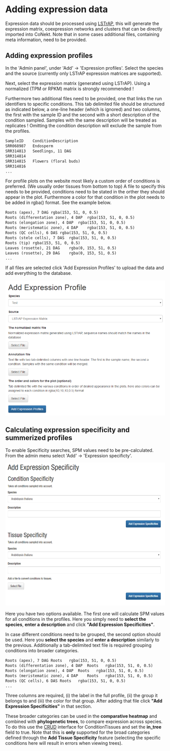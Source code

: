 # Adding expression data

Expression data should be processed using [LSTrAP](https://github.molgen.mpg.de/proost/LSTrAP), 
this will generate the expression matrix, coexpression networks and 
clusters that can be directly imported into CoNekt. Note that in 
some cases additional files, containing meta information, need to be 
provided.
 
## Adding expression profiles

In the 'Admin panel', under 'Add' -> 'Expression profiles'. Select the
species and the source (currently only LSTrAP expression matrices are supported). 

Next, select the expression matrix (generated using LSTrAP). Using a 
normalized (TPM or RPKM) matrix is strongly recommended !

Furthermore two additional files need to be provided, one that links the
run identifiers to specific conditions. This tab delimited file should 
be structured as indicated below, a one-line header (which is ignored) 
and two columns, the first with the sample ID and the second with a short
description of the condition sampled. Samples with the same description
will be treated as replicates ! Omitting the condition description will
exclude the sample from the profiles.


```
SampleID    ConditionDescription
SRR068987	Endosperm
SRR314813	Seedlings, 11 DAG
SRR314814	
SRR314815	Flowers (floral buds)
SRR314816
...
```

For profile plots on the website most likely a custom order of conditions
is preferred. (We usually order tissues from bottom to top) A file to 
specify this needs to be provided, conditions need to be stated in the 
orther they should appear in the plot.
Furthermore a color for that condition in the plot needs to be added in 
rgba() format. See the example below.

```
Roots (apex), 7 DAG	rgba(153, 51, 0, 0.5)
Roots (differentation zone), 4 DAP	rgba(153, 51, 0, 0.5)
Roots (elongation zone), 4 DAP	rgba(153, 51, 0, 0.5)
Roots (meristematic zone), 4 DAP	rgba(153, 51, 0, 0.5)
Roots (QC cells), 6 DAS	rgba(153, 51, 0, 0.5)
Roots (stele cells), 7 DAS	rgba(153, 51, 0, 0.5)
Roots (tip)	rgba(153, 51, 0, 0.5)
Leaves (rosette), 21 DAG	rgba(0, 153, 51, 0.5)
Leaves (rosette), 29 DAG	rgba(0, 153, 51, 0.5)
...
```

If all files are selected click 'Add Expression Profiles' to upload the
data and add everything to the database.


![Add expression profiles](../images/add_expression_profiles.png)


## Calculating expression specificity and summerized profiles

To enable Specificity searches, SPM values need to be pre-calculated. From the admin menu 
select 'Add' -> 'Expression specificty'.

![Add expression specificity](../images/add_expression_specificty.png)

Here you have two options available. The first one will calculate SPM values for all conditions
in the profiles. Here you simply need to **select the species**, **enter a description** and click 
**"Add Expression Specificities"**.

In case different conditions need to be grouped, the second option should be used. Here you 
**select the species** and **enter a description** similarly to the previous. Additionally a
tab-delimited text file is required grouping conditions into broader categories. 

```
Roots (apex), 7 DAG Roots   rgba(153, 51, 0, 0.5)
Roots (differentation zone), 4 DAP  Roots   rgba(153, 51, 0, 0.5)
Roots (elongation zone), 4 DAP  Roots   rgba(153, 51, 0, 0.5)
Roots (meristematic zone), 4 DAP    Roots   rgba(153, 51, 0, 0.5)
Roots (QC cells), 6 DAS Roots   rgba(153, 51, 0, 0.5)
...
```

Three columns are required, (i) the label in the full profile, (ii) the group it belongs to 
and (iii) the color for that group. After adding that file click **"Add Expression Specificities"**
in that section.

These broader categories can be used in the **comparative heatmap** and combined with **phylogenetic trees**, to compare expression across species. To do this use the [CRUD](008_crud.md) interface for ConditionTissues and set the **in_tree** field to true. Note that this is **only** supported for the broad categories defined through the **Add Tissue Specificity** feature (selecting the specific conditions here will result in errors when viewing trees).
